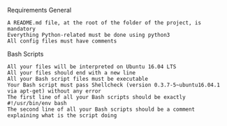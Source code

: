 Requirements
General

    A README.md file, at the root of the folder of the project, is mandatory
    Everything Python-related must be done using python3
    All config files must have comments

Bash Scripts

    All your files will be interpreted on Ubuntu 16.04 LTS
    All your files should end with a new line
    All your Bash script files must be executable
    Your Bash script must pass Shellcheck (version 0.3.7-5~ubuntu16.04.1 via apt-get) without any error
    The first line of all your Bash scripts should be exactly #!/usr/bin/env bash
    The second line of all your Bash scripts should be a comment explaining what is the script doing

